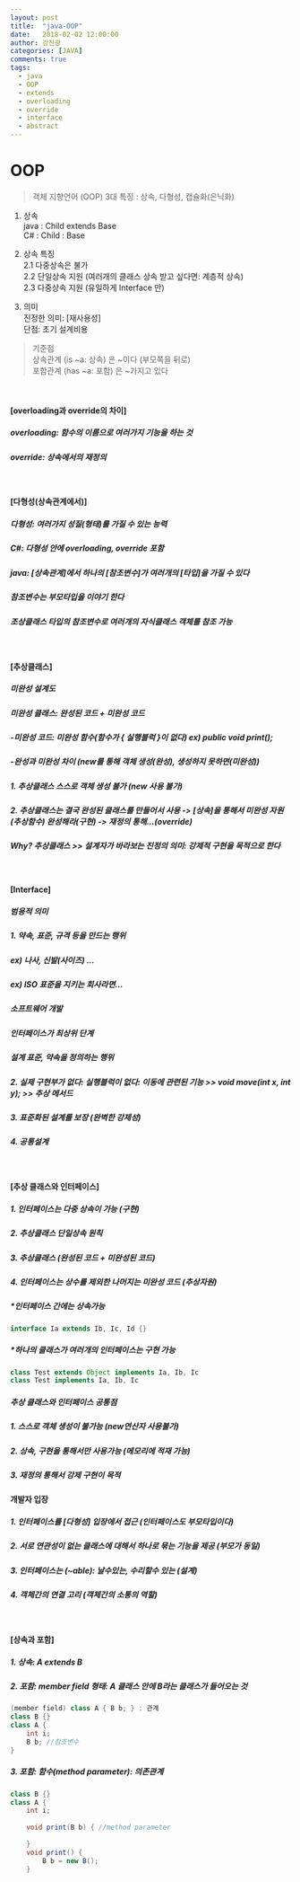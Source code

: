 ```yaml
---
layout: post
title:  "java-OOP"
date:   2018-02-02 12:00:00
author: 강진광
categories: [JAVA]
comments: true
tags:
  - java
  - OOP
  - extends
  - overloading
  - override
  - interface
  - abstract
---
```

# OOP
> 객체 지향언어 (OOP) 3대 특징 : 상속, 다형성, 캡슐화(은닉화)

1. 상속<br>
java : Child extends Base<br>
C#   : Child : Base

2. 상속 특징<br>
2.1 다중상속은 불가<br>
2.2 단일상속 지원 (여러개의 클래스 상속 받고 싶다면: 계층적 상속)<br>
2.3 다중상속 지원 (유일하게 Interface 만)

3. 의미<br>
진정한 의미: [재사용성]<br>
단점: 초기 설계비용

> 기준점<br>
> 상속관계 (is ~a: 상속) 은 ~이다 (부모쪽을 뒤로)<br>
> 포함관계 (has ~a: 포함) 은 ~가지고 있다
 
<br>

#### [overloading과 override의 차이]<br>
##### overloading: 함수의 이름으로 여러가지 기능을 하는 것<br>
##### override: 상속에서의 재정의<br>
<br>

#### [다형성(상속관계에서)]
##### 다형성: 여러가지 성질(형태)를 가질 수 있는 능력
##### C#: 다형성 안에 overloading, override 포함
##### java: [상속관계]에서 하나의 [참조변수]가 여러개의 [타입]을 가질 수 있다
##### 참조변수는 부모타입을 이야기 한다
##### 조상클래스 타입의 참조변수로 여러개의 자식클래스 객체를 참조 가능
<br>

#### [추상클래스]
##### 미완성 설계도
##### 미완성 클래스: 완성된 코드 + 미완성 코드
##### -미완성 코드: 미완성 함수(함수가 { 실행블럭 }이 없다) ex) public void print();
##### -완성과 미완성 차이 (new를 통해 객체 생성(완성), 생성하지 못하면(미완성))

##### 1. 추상클래스 스스로 객체 생성 불가 (new 사용 불가)
##### 2. 추상클래스는 결국 완성된 클래스를 만들어서 사용 -> [상속]을 통해서 미완성 자원(추상함수) 완성해라(구현) -> 재정의 통해...(override)

##### Why? 추상클래스 >> 설계자가 바라보는 진정의 의미: 강제적 구현을 목적으로 한다

<br>

#### [Interface]
##### 범용적 의미
##### 1. 약속, 표준, 규격 등을 만드는 행위
##### ex) 나사, 신발(사이즈) ...
##### ex) ISO 표준을 지키는 회사라면...
##### 소프트웨어 개발
##### 인터페이스가 최상위 단계
##### 설계 표준, 약속을 정의하는 행위

##### 2. 실제 구현부가 없다: 실행블럭이 없다: 이동에 관련된 기능 >> void move(int x, int y); >> 추상 메서드
##### 3. 표준화된 설계를 보장 (완벽한 강제성)
##### 4. 공통설계

<br>

#### [추상 클래스와 인터페이스]
##### 1. 인터페이스는 다중 상속이 가능 (구현)
##### 2. 추상클래스 단일상속 원칙
##### 3. 추상클래스 (완성된 코드 + 미완성된 코드)
##### 4. 인터페이스는 상수를 제외한 나머지는 미완성 코드 (추상자원)

##### *인터페이스 간에는 상속가능
~~~java
interface Ia extends Ib, Ic, Id {}
~~~

##### *하나의 클래스가 여러개의 인터페이스는 구현 가능
~~~java
class Test extends Object implements Ia, Ib, Ic
class Test implements Ia, Ib, Ic
~~~

##### 추상 클래스와 인터페이스 공통점
##### 1. 스스로 객체 생성이 불가능 (new연산자 사용불가)
##### 2. 상속, 구현을 통해서만 사용가능 (메모리에 적재 가능)
##### 3. 재정의 통해서 강제 구현이 목적
####  개발자 입장 
##### 1. 인터페이스를 [다형성] 입장에서 접근 (인터페이스도 부모타입이다)
##### 2. 서로 연관성이 없는 클래스에 대해서 하나로 묶는 기능을 제공 (부모가 동일)
##### 3. 인터페이스는 (~able): 날수있는, 수리할수 있는 (설계)
##### 4. 객체간의 연결 고리 (객체간의 소통의 역할)

<br>

#### [상속과 포함]
##### 1. 상속: A extends B
##### 2. 포함: member field 형태: A 클래스 안에 B라는 클래스가 들어오는 것 
~~~java
(member field) class A { B b; } : 관계
class B {}
class A {
	int i;
	B b; //참조변수
}
~~~
##### 3. 포함: 함수(method parameter): 의존관계
~~~java
class B {}
class A {
	int i;
	
	void print(B b) { //method parameter
	
	}
	void print() {
		B b = new B();
	}
~~~